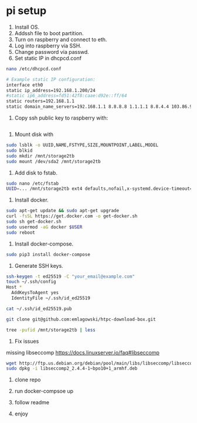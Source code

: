 # pi setup

1. Install OS.
1. Addssh file to boot partition.
1. Turn on raspberry and connect to eth.
1. Log into raspberry via SSH.
1. Change password via passwd.
1. Set static IP in dhcpcd.conf

```sh
nano /etc/dhcpcd.conf

# Example static IP configuration:
interface eth0
static ip_address=192.168.1.200/24
#static ip6_address=fd51:42f8:caae:d92e::ff/64
static routers=192.168.1.1
static domain_name_servers=192.168.1.1 8.8.8.8 1.1.1.1 8.8.4.4 103.86.96.100 103.86.99.100
```

1. Copy ssh public key to raspberry with:

```sh

```

1. Mount disk with

```sh
sudo lsblk -o UUID,NAME,FSTYPE,SIZE,MOUNTPOINT,LABEL,MODEL
sudo blkid
sudo mkdir /mnt/storage2tb
sudo mount /dev/sda2 /mnt/storage2tb
```

1. Add disk to fstab.

```sh
sudo nano /etc/fstab
UUID=... /mnt/storage2tb ext4 defaults,nofail,x-systemd.device-timeout=1,noatime 0 0
```

1. Install docker. 

```sh
sudo apt-get update && sudo apt-get upgrade 
curl -fsSL https://get.docker.com -o get-docker.sh
sudo sh get-docker.sh
sudo usermod -aG docker $USER
sudo reboot
```

1. Install docker-compose.

```sh
sudo pip3 install docker-compose
```

1. Generate SSH keys.

```sh
ssh-keygen -t ed25519 -C "your_email@example.com"
touch ~/.ssh/config
Host *
  AddKeysToAgent yes
  IdentityFile ~/.ssh/id_ed25519

cat ~/.ssh/id_ed25519.pub

git clone git@github.com:emlagowski/htpc-download-box.git
```


```sh
tree -pufid /mnt/storage2tb | less
```

1. Fix issues

missing libseccomp
https://docs.linuxserver.io/faq#libseccomp

```sh
wget http://ftp.us.debian.org/debian/pool/main/libs/libseccomp/libseccomp2_2.4.4-1~bpo10+1_armhf.deb
sudo dpkg -i libseccomp2_2.4.4-1~bpo10+1_armhf.deb
```


1. clone repo

1. run docker-compsoe up

1. follow readme

1. enjoy